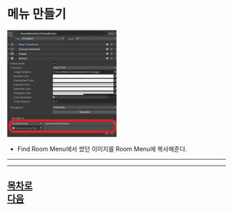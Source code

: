메뉴 만들기
=======================
<img src="https://github.com/isp829/3dunitymulty/blob/master/images/lecture3/lecture3-7/3-7-1.png" width="50%">   

* Find Room Menu에서 썼던 이미지를 Room Menu에 복사해준다. 

-------------------------------------------------------------   


----------------------- 
[목차로](https://github.com/isp829/3dunitymulty/blob/master/README.md)  
[다음](https://github.com/isp829/3dunitymulty/blob/master/lecture/lecture3-8.md)  
-----------------------------
